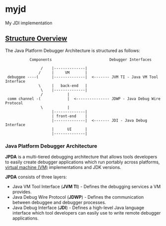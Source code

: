 # myjd

My JDI implementation


## [Structure Overview](https://docs.oracle.com/javase/8/docs/technotes/guides/jpda/architecture.html)

The Java Platform Debugger Architecture is structured as follows:

```
           Components                          Debugger Interfaces

                /    |--------------|
               /     |     VM       |
 debuggee ----(      |--------------|  <------- JVM TI - Java VM Tool Interface
               \     |   back-end   |
                \    |--------------|
                /           |
 comm channel -(            |  <--------------- JDWP - Java Debug Wire Protocol
                \           |
                     |--------------|
                     | front-end    |
                     |--------------|  <------- JDI - Java Debug Interface
                     |      UI      |
                     |--------------|
```

### Java Platform Debugger Architecture

__JPDA__ is a multi-tiered debugging architecture
that allows tools developers to easily create debugger applications which run portably across platforms,
[virtual machine (VM)](https://docs.oracle.com/javase/8/docs/technotes/guides/jpda/architecture.html#vm)
implementations and JDK versions.

__JPDA__ consists of three layers:

- Java VM Tool Interface (__JVM TI__) -
Defines the debugging services a VM provides.
- Java Debug Wire Protocol (__JDWP__) -
Defines the communication between debuggee and debugger processes.
- Java Debug Interface (__JDI__) -
Defines a high-level Java language interface which tool developers can easily use to write remote debugger applications.
